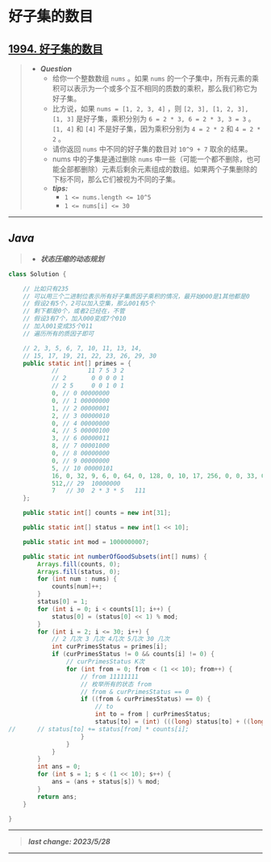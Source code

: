 # 好子集的数目

## [1994. 好子集的数目](https://leetcode.cn/problems/the-number-of-good-subsets/)

> - ***Question***
>   - 给你一个整数数组 `nums` 。如果 `nums` 的一个子集中，所有元素的乘积可以表示为一个或多个互不相同的质数的乘积，那么我们称它为好子集。
>   - 比方说，如果 `nums = [1, 2, 3, 4]` ，则 `[2, 3], [1, 2, 3], [1, 3]` 是好子集，乘积分别为 `6 = 2 * 3, 6 = 2 * 3, 3 = 3` 。 `[1, 4]` 和 `[4]` 不是好子集，因为乘积分别为 `4 = 2 * 2` 和 `4 = 2 * 2` 。
>   - 请你返回 `nums` 中不同的好子集的数目对 `10^9 + 7` 取余的结果。
>   - nums 中的子集是通过删除 `nums` 中一些（可能一个都不删除，也可能全部都删除）元素后剩余元素组成的数组。如果两个子集删除的下标不同，那么它们被视为不同的子集。
>   - ***tips:***
>     - `1 <= nums.length <= 10^5`
>     - `1 <= nums[i] <= 30`

---

## *Java*

> - ***状态压缩的动态规划***

```java
class Solution {

    // 比如只有235
    // 可以用三个二进制位表示所有好子集质因子乘积的情况，最开始000是1其他都是0
    // 假设2有5个，2可以加入空集，那么001有5个
    // 剩下都是0个，或者2已经在，不管
    // 假设3有7个，加入000变成7个010
    // 加入001变成35个011
    // 遍历所有的质因子即可

    // 2, 3, 5, 6, 7, 10, 11, 13, 14,
    // 15, 17, 19, 21, 22, 23, 26, 29, 30
    public static int[] primes = {
            //        11 7 5 3 2
            // 2       0 0 0 0 1
            // 2 5     0 0 1 0 1
            0, // 0 00000000
            0, // 1 00000000
            1, // 2 00000001
            2, // 3 00000010
            0, // 4 00000000
            4, // 5 00000100
            3, // 6 00000011
            8, // 7 00001000
            0, // 8 00000000
            0, // 9 00000000
            5, // 10 00000101
            16, 0, 32, 9, 6, 0, 64, 0, 128, 0, 10, 17, 256, 0, 0, 33, 0, 0,
            512,// 29  10000000
            7   // 30  2 * 3 * 5   111
    };

    public static int[] counts = new int[31];

    public static int[] status = new int[1 << 10];

    public static int mod = 1000000007;

    public static int numberOfGoodSubsets(int[] nums) {
        Arrays.fill(counts, 0);
        Arrays.fill(status, 0);
        for (int num : nums) {
            counts[num]++;
        }
        status[0] = 1;
        for (int i = 0; i < counts[1]; i++) {
            status[0] = (status[0] << 1) % mod;
        }
        for (int i = 2; i <= 30; i++) {
            // 2 几次 3 几次 4几次 5几次 30 几次
            int curPrimesStatus = primes[i];
            if (curPrimesStatus != 0 && counts[i] != 0) {
                // curPrimesStatus K次
                for (int from = 0; from < (1 << 10); from++) {
                    // from 11111111
                    // 枚举所有的状态 from
                    // from & curPrimesStatus == 0
                    if ((from & curPrimesStatus) == 0) {
                        // to
                        int to = from | curPrimesStatus;
                        status[to] = (int) (((long) status[to] + ((long) status[from] * counts[i])) % mod);
//      // status[to] += status[from] * counts[i];
                    }
                }
            }
        }
        int ans = 0;
        for (int s = 1; s < (1 << 10); s++) {
            ans = (ans + status[s]) % mod;
        }
        return ans;
    }

}
```

---

> ***last change: 2023/5/28***

---
